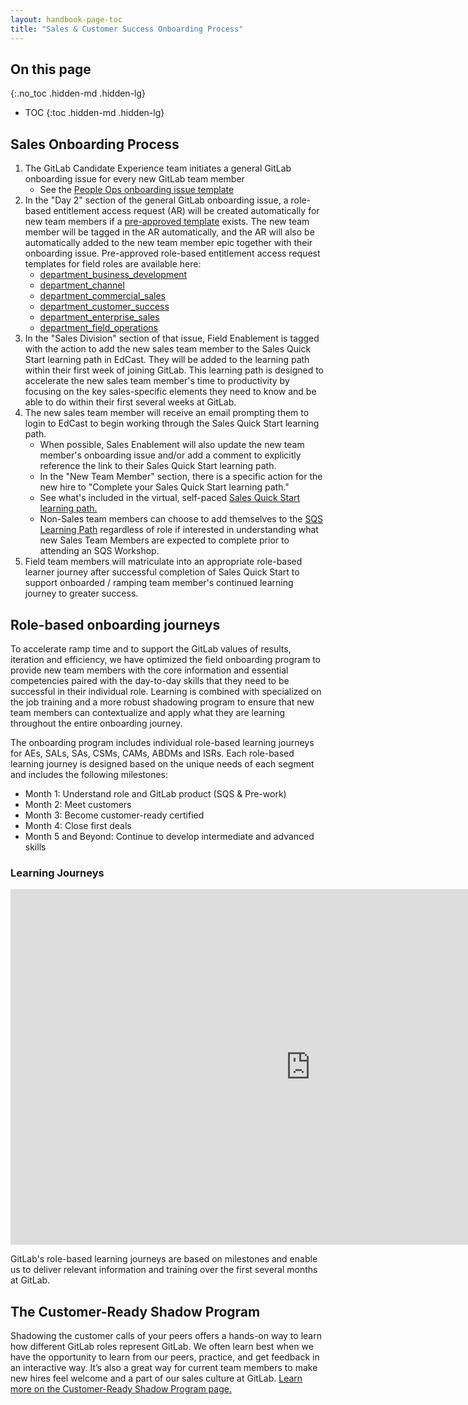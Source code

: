 ```yaml
---
layout: handbook-page-toc
title: "Sales & Customer Success Onboarding Process"
---
```


## On this page
{:.no_toc .hidden-md .hidden-lg}

- TOC
{:toc .hidden-md .hidden-lg}

## Sales Onboarding Process
1.  The GitLab Candidate Experience team initiates a general GitLab onboarding issue for every new GitLab team member
    - See the [People Ops onboarding issue template](https://gitlab.com/gitlab-com/people-group/employment-templates/-/blob/main/.gitlab/issue_templates/onboarding.md)
1.  In the "Day 2" section of the general GitLab onboarding issue, a role-based entitlement access request (AR) will be created automatically for new team members if a [pre-approved template](https://gitlab.com/gitlab-com/team-member-epics/access-requests/-/tree/master/.gitlab/issue_templates/role_baseline_access_request_tasks) exists. The new team member will be tagged in the AR automatically, and the AR will also be automatically added to the new team member epic together with their onboarding issue. Pre-approved role-based entitlement access request templates for field roles are available here:
    - [department_business_development](https://gitlab.com/gitlab-com/team-member-epics/access-requests/-/tree/master/.gitlab/issue_templates/role_baseline_access_request_tasks/department_business_development)
    - [department_channel](https://gitlab.com/gitlab-com/team-member-epics/access-requests/-/tree/master/.gitlab/issue_templates/role_baseline_access_request_tasks/department_channel)
    - [department_commercial_sales](https://gitlab.com/gitlab-com/team-member-epics/access-requests/-/tree/master/.gitlab/issue_templates/role_baseline_access_request_tasks/department_commercial_sales)
    - [department_customer_success](https://gitlab.com/gitlab-com/team-member-epics/access-requests/-/tree/master/.gitlab/issue_templates/role_baseline_access_request_tasks/department_customer_success)
    - [department_enterprise_sales](https://gitlab.com/gitlab-com/team-member-epics/access-requests/-/tree/master/.gitlab/issue_templates/role_baseline_access_request_tasks/department_enterprise_sales)
    - [department_field_operations](https://gitlab.com/gitlab-com/team-member-epics/access-requests/-/tree/master/.gitlab/issue_templates/role_baseline_access_request_tasks/department_field_operations)
1.  In the "Sales Division" section of that issue, Field Enablement is tagged with the action to add the new sales team member to the Sales Quick Start learning path in EdCast. They will be added to the learning path within their first week of joining GitLab. This learning path is designed to accelerate the new sales team member's time to productivity by focusing on the key sales-specific elements they need to know and be able to do within their first several weeks at GitLab.
1.  The new sales team member will receive an email prompting them to login to EdCast to begin working through the Sales Quick Start learning path.  
    - When possible, Sales Enablement will also update the new team member's onboarding issue and/or add a comment to explicitly reference the link to their Sales Quick Start learning path.
    - In the "New Team Member" section, there is a specific action for the new hire to "Complete your Sales Quick Start learning path."
    - See what's included in the virtual, self-paced [Sales Quick Start learning path.](/handbook/sales/onboarding/sales-learning-path/)
    - Non-Sales team members can choose to add themselves to the [SQS Learning Path](https://gitlab.edcast.com/pathways/sales-quick-start) regardless of role if interested in understanding what new Sales Team Members are expected to complete prior to attending an SQS Workshop.
1. Field team members will matriculate into an appropriate role-based learner journey after successful completion of Sales Quick Start to support onboarded / ramping team member's continued learning journey to greater success.

## Role-based onboarding journeys
To accelerate ramp time and to support the GitLab values of results, iteration and efficiency, we have optimized the field onboarding program to provide new team members with the core information and essential competencies paired with the day-to-day skills that they need to be successful in their individual role. Learning is combined with specialized on the job training and a more robust shadowing program to ensure that new team members can contextualize and apply what they are learning throughout the entire onboarding journey. 

The onboarding program includes individual role-based learning journeys for AEs, SALs, SAs, CSMs, CAMs, ABDMs and ISRs. Each role-based learning journey is designed based on the unique needs of each segment and includes the following milestones: 

* Month 1: Understand role and GitLab product (SQS & Pre-work)
* Month 2: Meet customers
* Month 3: Become customer-ready certified
* Month 4: Close first deals
* Month 5 and Beyond: Continue to develop intermediate and advanced skills

### Learning Journeys 

<iframe src="https://docs.google.com/presentation/d/e/2PACX-1vRUZzM8uy4aE4huFZ0eC1x_qI31obWQYjHxTtaDkOcz1nm_8QHg1Dr3Jlzq_AvHRAyK8tlGnYdzOy9Q/embed?start=false&loop=true&delayms=3000" frameborder="0" width="960" height="569" allowfullscreen="true" mozallowfullscreen="true" webkitallowfullscreen="true"></iframe>

GitLab's role-based learning journeys are based on milestones and enable us to deliver relevant information and training over the first several months at GitLab.


## The Customer-Ready Shadow Program 
Shadowing the customer calls of your peers offers a hands-on way to learn how different GitLab roles represent GitLab. We often learn best when we have the opportunity to learn from our peers, practice, and get feedback in an interactive way. It’s also a great way for current team members to make new hires feel welcome and a part of our sales culture at GitLab. [Learn more on the Customer-Ready Shadow Program page.](/handbook/sales/shadow-program/)



